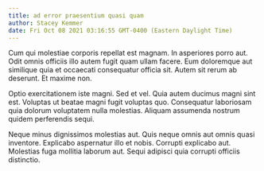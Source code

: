 ```yaml
---
title: ad error praesentium quasi quam
author: Stacey Kemmer
date: Fri Oct 08 2021 03:16:55 GMT-0400 (Eastern Daylight Time)
---
```

Cum qui molestiae corporis repellat est magnam. In asperiores porro aut. Odit omnis officiis illo autem fugit quam ullam facere. Eum doloremque aut similique quia et occaecati consequatur officia sit. Autem sit rerum ab deserunt. Et maxime non.

 Optio exercitationem iste magni. Sed et vel. Quia autem ducimus magni sint est. Voluptas ut beatae magni fugit voluptas quo. Consequatur laboriosam quia dolorum voluptatem nulla molestias. Aliquam assumenda nostrum quidem perferendis sequi.

 Neque minus dignissimos molestias aut. Quis neque omnis aut omnis quasi inventore. Explicabo aspernatur illo et nobis. Corrupti explicabo aut. Molestias fuga mollitia laborum aut. Sequi adipisci quia corrupti officiis distinctio.